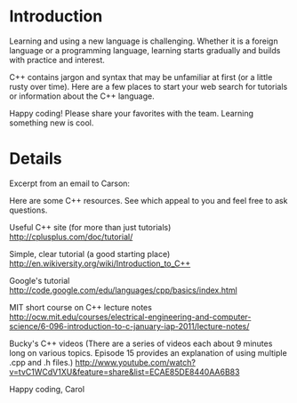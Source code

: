 # Introduction #

Learning and using a new language is challenging. Whether it is a foreign language or a programming language, learning starts gradually and builds with practice and interest.

C++ contains jargon and syntax that may be unfamiliar at first (or a little rusty over time). Here are a few places to start your web search for tutorials or information about the C++ language.

Happy coding! Please share your favorites with the team. Learning something new is cool.

# Details #

Excerpt from an email to Carson:

Here are some C++ resources. See which appeal to you and feel free to ask questions.

Useful C++ site (for more than just tutorials)
http://cplusplus.com/doc/tutorial/

Simple, clear tutorial (a good starting place)
http://en.wikiversity.org/wiki/Introduction_to_C++

Google's tutorial
http://code.google.com/edu/languages/cpp/basics/index.html

MIT short course on C++ lecture notes
http://ocw.mit.edu/courses/electrical-engineering-and-computer-science/6-096-introduction-to-c-january-iap-2011/lecture-notes/

Bucky's C++ videos (There are a series of videos each about 9 minutes long on various topics. Episode 15 provides an explanation of using multiple .cpp and .h files.)
http://www.youtube.com/watch?v=tvC1WCdV1XU&feature=share&list=ECAE85DE8440AA6B83

Happy coding,
Carol